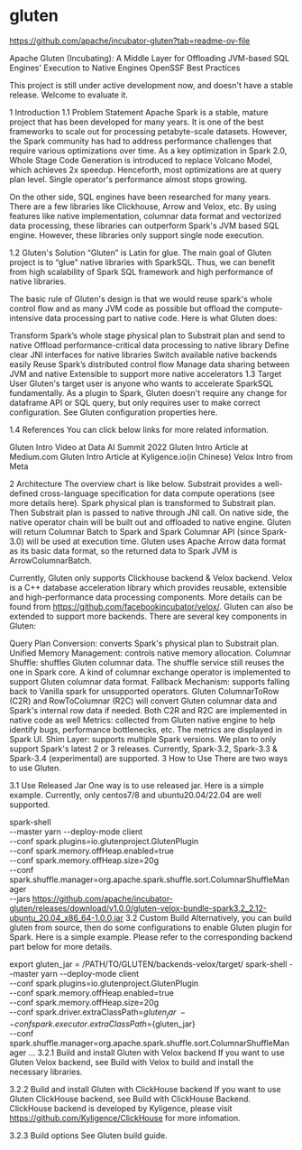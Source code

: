 # gluten

https://github.com/apache/incubator-gluten?tab=readme-ov-file

Apache Gluten (Incubating): A Middle Layer for Offloading JVM-based SQL Engines' Execution to Native Engines
OpenSSF Best Practices

This project is still under active development now, and doesn't have a stable release. Welcome to evaluate it.

1 Introduction
1.1 Problem Statement
Apache Spark is a stable, mature project that has been developed for many years. It is one of the best frameworks to scale out for processing petabyte-scale datasets. However, the Spark community has had to address performance challenges that require various optimizations over time. As a key optimization in Spark 2.0, Whole Stage Code Generation is introduced to replace Volcano Model, which achieves 2x speedup. Henceforth, most optimizations are at query plan level. Single operator's performance almost stops growing.


On the other side, SQL engines have been researched for many years. There are a few libraries like Clickhouse, Arrow and Velox, etc. By using features like native implementation, columnar data format and vectorized data processing, these libraries can outperform Spark's JVM based SQL engine. However, these libraries only support single node execution.

1.2 Gluten's Solution
“Gluten” is Latin for glue. The main goal of Gluten project is to “glue" native libraries with SparkSQL. Thus, we can benefit from high scalability of Spark SQL framework and high performance of native libraries.

The basic rule of Gluten's design is that we would reuse spark's whole control flow and as many JVM code as possible but offload the compute-intensive data processing part to native code. Here is what Gluten does:

Transform Spark’s whole stage physical plan to Substrait plan and send to native
Offload performance-critical data processing to native library
Define clear JNI interfaces for native libraries
Switch available native backends easily
Reuse Spark’s distributed control flow
Manage data sharing between JVM and native
Extensible to support more native accelerators
1.3 Target User
Gluten's target user is anyone who wants to accelerate SparkSQL fundamentally. As a plugin to Spark, Gluten doesn't require any change for dataframe API or SQL query, but only requires user to make correct configuration. See Gluten configuration properties here.

1.4 References
You can click below links for more related information.

Gluten Intro Video at Data AI Summit 2022
Gluten Intro Article at Medium.com
Gluten Intro Article at Kyligence.io(in Chinese)
Velox Intro from Meta

2 Architecture
The overview chart is like below. Substrait provides a well-defined cross-language specification for data compute operations (see more details here). Spark physical plan is transformed to Substrait plan. Then Substrait plan is passed to native through JNI call. On native side, the native operator chain will be built out and offloaded to native engine. Gluten will return Columnar Batch to Spark and Spark Columnar API (since Spark-3.0) will be used at execution time. Gluten uses Apache Arrow data format as its basic data format, so the returned data to Spark JVM is ArrowColumnarBatch.



Currently, Gluten only supports Clickhouse backend & Velox backend. Velox is a C++ database acceleration library which provides reusable, extensible and high-performance data processing components. More details can be found from https://github.com/facebookincubator/velox/. Gluten can also be extended to support more backends.
There are several key components in Gluten:

Query Plan Conversion: converts Spark's physical plan to Substrait plan.
Unified Memory Management: controls native memory allocation.
Columnar Shuffle: shuffles Gluten columnar data. The shuffle service still reuses the one in Spark core. A kind of columnar exchange operator is implemented to support Gluten columnar data format.
Fallback Mechanism: supports falling back to Vanilla spark for unsupported operators. Gluten ColumnarToRow (C2R) and RowToColumnar (R2C) will convert Gluten columnar data and Spark's internal row data if needed. Both C2R and R2C are implemented in native code as well
Metrics: collected from Gluten native engine to help identify bugs, performance bottlenecks, etc. The metrics are displayed in Spark UI.
Shim Layer: supports multiple Spark versions. We plan to only support Spark's latest 2 or 3 releases. Currently, Spark-3.2, Spark-3.3 & Spark-3.4 (experimental) are supported.
3 How to Use
There are two ways to use Gluten.

3.1 Use Released Jar
One way is to use released jar. Here is a simple example. Currently, only centos7/8 and ubuntu20.04/22.04 are well supported.

spark-shell \
--master yarn --deploy-mode client \
--conf spark.plugins=io.glutenproject.GlutenPlugin \
--conf spark.memory.offHeap.enabled=true \
--conf spark.memory.offHeap.size=20g \
--conf spark.shuffle.manager=org.apache.spark.shuffle.sort.ColumnarShuffleManager \
--jars https://github.com/apache/incubator-gluten/releases/download/v1.0.0/gluten-velox-bundle-spark3.2_2.12-ubuntu_20.04_x86_64-1.0.0.jar
3.2 Custom Build
Alternatively, you can build gluten from source, then do some configurations to enable Gluten plugin for Spark. Here is a simple example. Please refer to the corresponding backend part below for more details.

export gluten_jar = /PATH/TO/GLUTEN/backends-velox/target/<gluten-jar>
spark-shell
--master yarn --deploy-mode client \
--conf spark.plugins=io.glutenproject.GlutenPlugin \
--conf spark.memory.offHeap.enabled=true \
--conf spark.memory.offHeap.size=20g \
--conf spark.driver.extraClassPath=${gluten_jar} \
--conf spark.executor.extraClassPath=${gluten_jar} \
--conf spark.shuffle.manager=org.apache.spark.shuffle.sort.ColumnarShuffleManager
...
3.2.1 Build and install Gluten with Velox backend
If you want to use Gluten Velox backend, see Build with Velox to build and install the necessary libraries.

3.2.2 Build and install Gluten with ClickHouse backend
If you want to use Gluten ClickHouse backend, see Build with ClickHouse Backend. ClickHouse backend is developed by Kyligence, please visit https://github.com/Kyligence/ClickHouse for more infomation.

3.2.3 Build options
See Gluten build guide.

